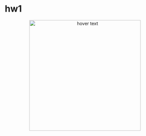 # hw1
<p align="center">
  <img src="https://github.com/EGit-web/hw1/blob/master/Assets/01-html-css-git-homework-demo.png" width="350" title="hover text">
</p>
